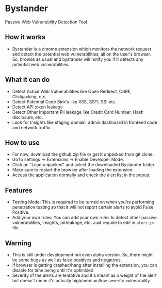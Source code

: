 # Bystander
Passive Web Vulnerability Detection Tool

## How it works
- Bystander is a chrome extension which monitors the network request and detect the potential web vulnerabilities, all on the user's browser. So, browse as usual and bystander will notify you if it detects any potential web vulnerabilities.

## What it can do
- Detect Actual Web Vulnerabilities like Open Redirect, CSRF, Clickjacking, etc.
- Detect Potential Code Sink's like XSS, SSTI, SSI etc.
- Detect API token leakage
- Detect Other Important PII leakage like Credit Card Number, Hash disclosure, etc.
- Look for Insights like staging domain, admin dashboard in frontend code and network traffic.

## How to use
- For now, download the github zip file or get it unpacked from git clone.
- Go to settings -> Extensions -> Enable Developer Mode.
- Click on "Load unpacked" and select the downloaded Bystander folder.
- Make sure to restart the browser after loading the extension. 
- Access the application normally and check the alert list in the popup.

## Features
- Testing Mode: This is required to be turned on when you're performing penetration testing so that it will not report certain alerts to avoid False Positive.
- Add your own rules: You can add your own rules to detect other passive vulnerabilities, insights, pii leakage, etc. Just require to edit in `alert.js` file.

## Warning
- This is still under development not even alpha version. So, there might be some bugs as well as false positives and negatives.
- If browser is getting crashed/hang after installing the extension, you can disable for time being until it's optimized.
- Severity of the alerts are tentative and it's meant as a weight of the alert but doesn't mean it's actually high/medium/low severity vulnerability.
